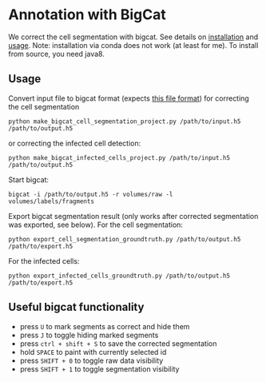 # Annotation with BigCat

We correct the cell segmentation with bigcat. See details on [installation](https://github.com/saalfeldlab/bigcat#install)
and [usage](https://github.com/saalfeldlab/bigcat/wiki/BigCat-User-Interface).
Note: installation via conda does not work (at least for me).
To install from source, you need java8.


## Usage

Convert input file to bigcat format (expects [this file format](https://github.com/hci-unihd/batchlib#data-model)) for
correcting the cell segmentation
```
python make_bigcat_cell_segmentation_project.py /path/to/input.h5 /path/to/output.h5
```
or correcting the infected cell detection:
```
python make_bigcat_infected_cells_project.py /path/to/input.h5 /path/to/output.h5
```

Start bigcat:
```
bigcat -i /path/to/output.h5 -r volumes/raw -l volumes/labels/fragments
```

Export bigcat segmentation result (only works after corrected segmentation was exported, see below).
For the cell segmentation:
```
python export_cell_segmentation_groundtruth.py /path/to/output.h5 /path/to/export.h5
```
For the infected cells:
```
python export_infected_cells_groundtruth.py /path/to/output.h5 /path/to/export.h5
```


## Useful bigcat functionality

- press `U` to mark segments as correct and hide them
- press `J` to toggle hiding marked segments
- press `ctrl + shift + S` to save the corrected segmentation
- hold `SPACE` to paint with currently selected id
- press `SHIFT + 0` to toggle raw data visibility
- press `SHIFT + 1` to toggle segmentation visibility
